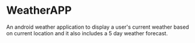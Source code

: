 # WeatherAPP
An android weather application to display a user's current weather based on current location and it also includes a 5 day weather forecast.
